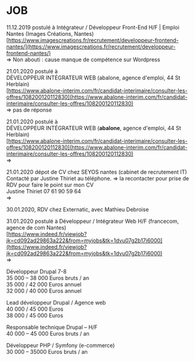 # JOB

11.12.2019 postulé à Intégrateur / Développeur Front-End H/F \| Emploi Nantes \(Images Créations, Nantes\)  
[https://www.imagescreations.fr/recrutement/developpeur-frontend-nantes/](https://www.imagescreations.fr/recrutement/developpeur-frontend-nantes/)  
=&gt; Non abouti : cause manque de compétence sur Wordpress

21.01.2020 postulé à   
DÉVELOPPEUR INTÉGRATEUR WEB \(abalone, agence d'emploi, 44 St Herblain\)  
[https://www.abalone-interim.com/fr/candidat-interimaire/consulter-les-offres/108200120112830](https://www.abalone-interim.com/fr/candidat-interimaire/consulter-les-offres/108200120112830)  
=&gt; pas de réponse

21.01.2020 postulé à   
DÉVELOPPEUR INTÉGRATEUR WEB \(**abalone**, agence d'emploi, 44 St Herblain\)  
[https://www.abalone-interim.com/fr/candidat-interimaire/consulter-les-offres/108200120112830](https://www.abalone-interim.com/fr/candidat-interimaire/consulter-les-offres/108200120112830)  
=&gt;

21.01.2020 dépot de CV chez SEYOS nantes \(cabinet de recrutement IT\)  
Contacté par Justine Thiriet au téléphone. =&gt; la recontacter pour prise de RDV pour faire le point sur mon CV  
Justine Thiriet 07 61 90 59 64  
=&gt;

30.01.2020, RDV chez Externatic, avec Mathieu Debroise

31.01.2020 postulé à Développeur / Intégrateur Web H/F \(francecom, agence de com Nantes\)  
[https://www.indeed.fr/viewjob?jk=cd092ad29863a222&from=myjobs&tk=1dvu07g2b17i6000](https://www.indeed.fr/viewjob?jk=cd092ad29863a222&from=myjobs&tk=1dvu07g2b17i6000)  
=&gt;













Développeur Drupal 7-8  
35 000 – 38 000 Euros bruts / an  
35 000 / 42 000 Euros annuel  
32 000 / 40 000 Euros annuel

Lead développeur Drupal / Agence web  
40 000 / 45 000 Euros  
38 000 / 45 000 Euros

  
Responsable technique Drupal – H/F  
40 000 – 45 000 Euros bruts / an

  
Développeur PHP / Symfony \(e-commerce\)  
30 000 – 35000 Euros bruts / an

